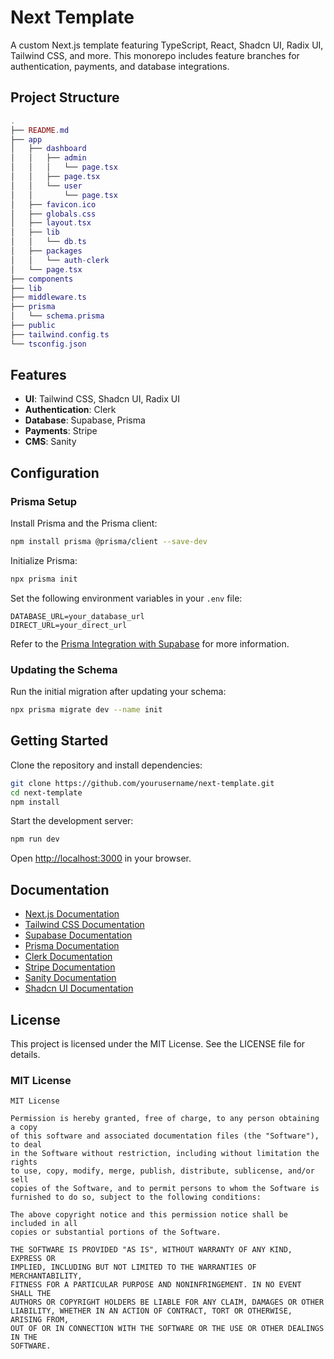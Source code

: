 # Next Template

A custom Next.js template featuring TypeScript, React, Shadcn UI, Radix UI, Tailwind CSS, and more. This monorepo includes feature branches for authentication, payments, and database integrations.

## Project Structure
```lua
.
├── README.md
├── app
│   ├── dashboard
│   │   ├── admin
│   │   │   └── page.tsx
│   │   ├── page.tsx
│   │   └── user
│   │       └── page.tsx
│   ├── favicon.ico
│   ├── globals.css
│   ├── layout.tsx
│   ├── lib
│   │   └── db.ts
│   ├── packages
│   │   └── auth-clerk
│   └── page.tsx
├── components
├── lib
├── middleware.ts
├── prisma
│   └── schema.prisma
├── public
├── tailwind.config.ts
└── tsconfig.json
```

## Features
- **UI**: Tailwind CSS, Shadcn UI, Radix UI
- **Authentication**: Clerk
- **Database**: Supabase, Prisma
- **Payments**: Stripe
- **CMS**: Sanity

## Configuration

### Prisma Setup
Install Prisma and the Prisma client:

```bash
npm install prisma @prisma/client --save-dev
```

Initialize Prisma:

```bash
npx prisma init
```

Set the following environment variables in your `.env` file:

```env
DATABASE_URL=your_database_url
DIRECT_URL=your_direct_url
```

Refer to the [Prisma Integration with Supabase](https://www.prisma.io/docs/guides/database/integrations/with-supabase) for more information.

### Updating the Schema
Run the initial migration after updating your schema:

```bash
npx prisma migrate dev --name init
```

## Getting Started
Clone the repository and install dependencies:

```bash
git clone https://github.com/yourusername/next-template.git
cd next-template
npm install
```

Start the development server:

```bash
npm run dev
```

Open [http://localhost:3000](http://localhost:3000) in your browser.

## Documentation
- [Next.js Documentation](https://nextjs.org/docs)
- [Tailwind CSS Documentation](https://tailwindcss.com/docs)
- [Supabase Documentation](https://supabase.io/docs)
- [Prisma Documentation](https://www.prisma.io/docs)
- [Clerk Documentation](https://clerk.dev/docs)
- [Stripe Documentation](https://stripe.com/docs)
- [Sanity Documentation](https://www.sanity.io/docs)
- [Shadcn UI Documentation](https://shadcn.dev/docs)

## License
This project is licensed under the MIT License. See the LICENSE file for details.

### MIT License

```
MIT License

Permission is hereby granted, free of charge, to any person obtaining a copy
of this software and associated documentation files (the "Software"), to deal
in the Software without restriction, including without limitation the rights
to use, copy, modify, merge, publish, distribute, sublicense, and/or sell
copies of the Software, and to permit persons to whom the Software is
furnished to do so, subject to the following conditions:

The above copyright notice and this permission notice shall be included in all
copies or substantial portions of the Software.

THE SOFTWARE IS PROVIDED "AS IS", WITHOUT WARRANTY OF ANY KIND, EXPRESS OR
IMPLIED, INCLUDING BUT NOT LIMITED TO THE WARRANTIES OF MERCHANTABILITY,
FITNESS FOR A PARTICULAR PURPOSE AND NONINFRINGEMENT. IN NO EVENT SHALL THE
AUTHORS OR COPYRIGHT HOLDERS BE LIABLE FOR ANY CLAIM, DAMAGES OR OTHER
LIABILITY, WHETHER IN AN ACTION OF CONTRACT, TORT OR OTHERWISE, ARISING FROM,
OUT OF OR IN CONNECTION WITH THE SOFTWARE OR THE USE OR OTHER DEALINGS IN THE
SOFTWARE.
```

